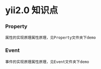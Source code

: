 # yii2.0 知识点

### Property
    
    属性的实现原理属性原理，见Property文件夹下demo
    
### Event

    事件的实现原理属性原理，见Event文件夹下demo
